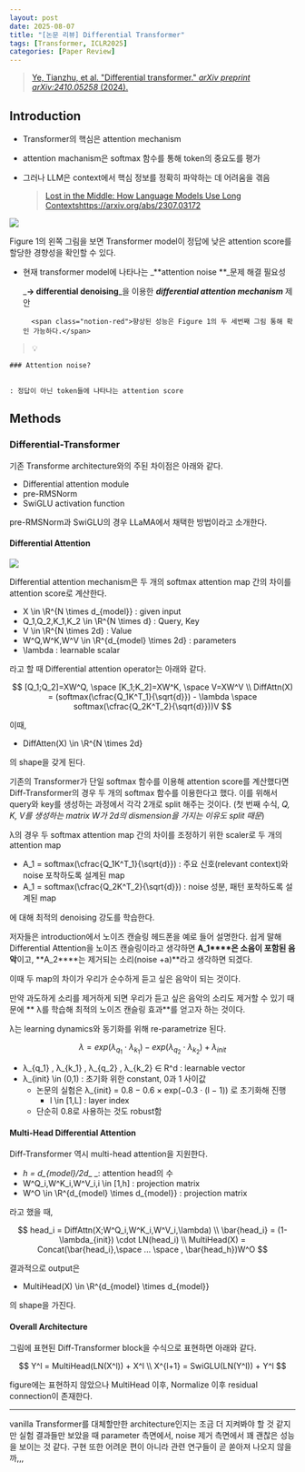 ```yaml
---
layout: post
date: 2025-08-07
title: "[논문 리뷰] Differential Transformer"
tags: [Transformer, ICLR2025]
categories: [Paper Review]
---
```


> [Ye, Tianzhu, et al. "Differential transformer." ](https://arxiv.org/abs/2410.05258)[_arXiv preprint arXiv:2410.05258_](https://arxiv.org/abs/2410.05258)[ (2024).](https://arxiv.org/abs/2410.05258)



## Introduction

- Transformer의 핵심은 attention mechanism
- attention machanism은 softmax 함수를 통해 token의 중요도를 평가
- 그러나 LLM은 context에서 핵심 정보를 정확히 파악하는 데 어려움을 겪음

	> [Lost in the Middle: How Language Models Use Long Contextshttps://arxiv.org/abs/2307.03172](https://arxiv.org/abs/2307.03172)


![](https://prod-files-secure.s3.us-west-2.amazonaws.com/542b861c-36a8-4051-84e5-8804b6728dba/9083ea56-691a-4752-ae26-47f403431ac8/image.png?X-Amz-Algorithm=AWS4-HMAC-SHA256&X-Amz-Content-Sha256=UNSIGNED-PAYLOAD&X-Amz-Credential=ASIAZI2LB466WAGWT5JD%2F20250815%2Fus-west-2%2Fs3%2Faws4_request&X-Amz-Date=20250815T110104Z&X-Amz-Expires=3600&X-Amz-Security-Token=IQoJb3JpZ2luX2VjEBMaCXVzLXdlc3QtMiJHMEUCIDZxVUynR8TVgSkkc6S1ULyMrIZNTwBpnxAanOr%2BiwZoAiEAjwHuYxb8twPUnJMX0QCwZQHfmlL%2FScakcqmbGsYW7t4q%2FwMIXBAAGgw2Mzc0MjMxODM4MDUiDIGOB7%2FvsOurKZIywircA5Ni9GUx5DbbyNz0MxOSjNg2u5Kc5r8N99svyIl0YBdzROQecyzmnSKkKIFrxTfQv4SfNM94XHWp8k92BuAq782o6e%2F0md9ai5wTfU%2FhwMQZyVNa3MMUHuO4%2FXiwBJMEOm6apKK11fzGmfS6QNax0onGN2XhvHLmPrv5Cw5QkVHwOesoz5A6a6Hvw1csoKM5HgGeOGfi6Tar7KKgUaMdWFJmR6IqGfbxKEzXNRbc0E0WHE9BLzwRkDnfRe5C6PkrN%2FXPeFaLFpyttNiuGp7C%2BJ%2BzLA5Qpm6zvaRyUbF3ciFee07ONNKOSWnEfCJswDO4qMVwEqmTmmLjLSySADyFxGTaX%2BkBjohA2rSPy5osn6HqYLErLFFwzf65GvNwW5D2kcESfPenAxqUcbXPUfkFKMmZv2yAwzUIjCDmGU7hbdcr38eO1Zouh12YFVpVimziSGlMfCQfNJlAix5N96wqQ8T7Z7Ja%2F86%2Be9AF91Odh0m2OPF2WSNTsYLWvNGjev1CpHcaJDjIb1PZ2D8o2PlujfvyYxdg15HasESLNT3Xnr563%2Bfq9Ow3IZ2ULUxA4ejxfWgcoAxD9Hh4HLFKNqGKF4352mdXPDS2N3c9S8R%2Bxp6%2FW2FevYHBL%2FqBsAwUMOGd%2FMQGOqUBIN2gVLAgYTDw0MtOG3PaYX4Luc1OcGhVuLilBBdteHsZG825oFkLClEtET4gibGBgtdf6lliNyf2gOSPzVOcppaYk2UqQEMyfiaGy%2FA2CMadkzoN%2FBI3jVmJzRGAl5oB3%2FFy1gEzF%2Bk8IyESyBAXqvx6lohoZWlFYny9ItBFpE77yvStUr8iUmaBVb72wyQ9fOiBpBmDc9GXOyDXUU7z15cTkxSj&X-Amz-Signature=6227782ec1b6de349f0e1caa78e70fcbdefa39e58f96887dfc915f5817e58e1d&X-Amz-SignedHeaders=host&x-amz-checksum-mode=ENABLED&x-id=GetObject)


Figure 1의 왼쪽 그림을 보면 Transformer model이 정답에 낮은 attention score를 할당한 경향성을 확인할 수 있다.

- 현재 transformer model에 나타나는 _**attention noise **_문제 해결 필요성

	_**→ differential denoising**_을 이용한 _**differential attention mechanism**_ 제안


		<span class="notion-red">향상된 성능은 Figure 1의 두 세번째 그림 통해 확인 가능하다.</span>


> 💡 


	### Attention noise?


	: 정답이 아닌 token들에 나타나는 attention score



## Methods



### Differential-Transformer


기존 Transforme architecture와의 주된 차이점은 아래와 같다.

- Differential attention module
- pre-RMSNorm
- SwiGLU activation function

pre-RMSNorm과 SwiGLU의 경우 LLaMA에서 채택한 방법이라고 소개한다.



#### Differential Attention


![](https://prod-files-secure.s3.us-west-2.amazonaws.com/542b861c-36a8-4051-84e5-8804b6728dba/116d70b2-1963-4810-9167-f4c7d8a06e8f/image.png?X-Amz-Algorithm=AWS4-HMAC-SHA256&X-Amz-Content-Sha256=UNSIGNED-PAYLOAD&X-Amz-Credential=ASIAZI2LB466WAGWT5JD%2F20250815%2Fus-west-2%2Fs3%2Faws4_request&X-Amz-Date=20250815T110104Z&X-Amz-Expires=3600&X-Amz-Security-Token=IQoJb3JpZ2luX2VjEBMaCXVzLXdlc3QtMiJHMEUCIDZxVUynR8TVgSkkc6S1ULyMrIZNTwBpnxAanOr%2BiwZoAiEAjwHuYxb8twPUnJMX0QCwZQHfmlL%2FScakcqmbGsYW7t4q%2FwMIXBAAGgw2Mzc0MjMxODM4MDUiDIGOB7%2FvsOurKZIywircA5Ni9GUx5DbbyNz0MxOSjNg2u5Kc5r8N99svyIl0YBdzROQecyzmnSKkKIFrxTfQv4SfNM94XHWp8k92BuAq782o6e%2F0md9ai5wTfU%2FhwMQZyVNa3MMUHuO4%2FXiwBJMEOm6apKK11fzGmfS6QNax0onGN2XhvHLmPrv5Cw5QkVHwOesoz5A6a6Hvw1csoKM5HgGeOGfi6Tar7KKgUaMdWFJmR6IqGfbxKEzXNRbc0E0WHE9BLzwRkDnfRe5C6PkrN%2FXPeFaLFpyttNiuGp7C%2BJ%2BzLA5Qpm6zvaRyUbF3ciFee07ONNKOSWnEfCJswDO4qMVwEqmTmmLjLSySADyFxGTaX%2BkBjohA2rSPy5osn6HqYLErLFFwzf65GvNwW5D2kcESfPenAxqUcbXPUfkFKMmZv2yAwzUIjCDmGU7hbdcr38eO1Zouh12YFVpVimziSGlMfCQfNJlAix5N96wqQ8T7Z7Ja%2F86%2Be9AF91Odh0m2OPF2WSNTsYLWvNGjev1CpHcaJDjIb1PZ2D8o2PlujfvyYxdg15HasESLNT3Xnr563%2Bfq9Ow3IZ2ULUxA4ejxfWgcoAxD9Hh4HLFKNqGKF4352mdXPDS2N3c9S8R%2Bxp6%2FW2FevYHBL%2FqBsAwUMOGd%2FMQGOqUBIN2gVLAgYTDw0MtOG3PaYX4Luc1OcGhVuLilBBdteHsZG825oFkLClEtET4gibGBgtdf6lliNyf2gOSPzVOcppaYk2UqQEMyfiaGy%2FA2CMadkzoN%2FBI3jVmJzRGAl5oB3%2FFy1gEzF%2Bk8IyESyBAXqvx6lohoZWlFYny9ItBFpE77yvStUr8iUmaBVb72wyQ9fOiBpBmDc9GXOyDXUU7z15cTkxSj&X-Amz-Signature=bb50f5903acbeb6e1469477908e4a4078a5e18ca71bc3840fbe5e31579446241&X-Amz-SignedHeaders=host&x-amz-checksum-mode=ENABLED&x-id=GetObject)


Differential attention mechanism은 두 개의 softmax attention map 간의 차이를 attention score로 계산한다.

- X \in \R^{N \times d\_{model}} : given input
- Q\_1,Q\_2,K\_1,K\_2 \in \R^{N \times d} : Query, Key
- V \in \R^{N \times 2d} : Value
- W^Q,W^K,W^V \in \R^{d\_{model} \times 2d} : parameters
- \lambda : learnable scalar

라고 할 때 Differential attention operator는 아래와 같다.


$$
[Q_1;Q_2]=XW^Q, \space [K_1;K_2]=XW^K, \space V=XW^V \\
DiffAttn(X) = (softmax(\cfrac{Q_1K^T_1}{\sqrt{d}}) - \lambda \space softmax(\cfrac{Q_2K^T_2}{\sqrt{d}}))V
$$


이때,

- DiffAtten(X) \in \R^{N \times 2d}

의 shape을 갖게 된다.


기존의 Transformer가 단일 softmax 함수를 이용해 attention score를 계산했다면 Diff-Transformer의 경우 두 개의 softmax 함수를 이용한다고 했다. 이를 위해서 query와 key를 생성하는 과정에서 각각 2개로 split 해주는 것이다. <span class="notion-red">(첫 번째 수식, </span><span class="notion-red">_Q, K, V를 생성하는 matrix W가 2d의 dismension을 가지는 이유도 split 때문_</span><span class="notion-red">)</span>


 λ의 경우 두 softmax attention map 간의 차이를 조정하기 위한 scaler로 두 개의 attention map

- A\_1 = softmax(\cfrac{Q\_1K^T\_1}{\sqrt{d}}) : 주요 신호(relevant context)와 noise 포착하도록 설계된 map
- A\_1 = softmax(\cfrac{Q\_2K^T\_2}{\sqrt{d}}) : noise 성분, 패턴 포착하도록 설계된 map 

에 대해 최적의 denoising 강도를 학습한다.


저자들은 introduction에서 노이즈 캔슬링 헤드폰을 예로 들어 설명한다. 쉽게 말해 Differential Attention을 노이즈 캔슬링이라고 생각하면 **A\_1****은 소음이 포함된 음악**이고, **A\_2****는 제거되는 소리(noise +a)**라고 생각하면 되겠다. 


이때 두 map의 차이가 우리가 순수하게 듣고 싶은 음악이 되는 것이다. 


만약 과도하게 소리를 제거하게 되면 우리가 듣고 싶은 음악의 소리도 제거할 수 있기 때문에 ** λ를 학습해 최적의 노이즈 캔슬링 효과**를 얻고자 하는 것이다.


λ는 learning dynamics와 동기화를 위해 re-parametrize 된다.


$$
\lambda = exp(\lambda_{q_1} \cdot \lambda_{k_1}) - exp(\lambda_{q_2} \cdot \lambda_{k_2}) + \lambda_{init}
$$

- λ\_{q\_1} , λ\_{k\_1} , λ\_{q\_2} , λ\_{k\_2} ∈ R^d : learnable vector
- λ\_{init} \in (0,1) : 초기화 위한 constant, 0과 1 사이값
	- 논문의 실험은 λ\_{init} = 0.8 − 0.6 × exp(−0.3 · (l − 1)) 로 초기화해 진행
		- l \in [1,L] : layer index
	- 단순히 0.8로 사용하는 것도 robust함


#### **Multi-Head Differential Attention**


Diff-Transformer 역시 multi-head attention을 지원한다.

- _h = d\_{model}/2d__ _: attention head의 수
- W^Q\_i,W^K\_i,W^V\_i,i \in [1,h] : projection matrix
- W^O \in \R^{d\_{model} \times d\_{model}} : projection matrix

라고 했을 때,


$$
head_i = DiffAttn(X;W^Q_i,W^K_i,W^V_i,\lambda) \\
\bar{head_i} = (1-\lambda_{init}) \cdot LN(head_i) \\
MultiHead(X) = Concat(\bar{head_i},\space ... \space , \bar{head_h})W^O
$$


결과적으로 output은

- MultiHead(X) \in \R^{d\_{model} \times d\_{model}}

의 shape을 가진다.



#### Overall Architecture


그림에 표현된 Diff-Transformer block을 수식으로 표현하면 아래와 같다.


$$
Y^l = MultiHead(LN(X^l)) + X^l \\
X^{l+1} = SwiGLU(LN(Y^l)) + Y^l
$$


figure에는 표현하지 않았으나 MultiHead 이후, Normalize 이후 residual connection이 존재한다.


---


vanilla Transformer를 대체할만한 architecture인지는 조금 더 지켜봐야 할 것 같지만 실험 결과들만 보았을 때 parameter 측면에서, noise 제거 측면에서 꽤 괜찮은 성능을 보이는 것 같다. 구현 또한 어려운 편이 아니라 관련 연구들이 곧 쏟아져 나오지 않을까,,,

